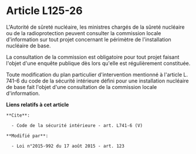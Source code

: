 # Article L125-26

L'Autorité de sûreté nucléaire, les ministres chargés de la sûreté nucléaire ou de la radioprotection peuvent consulter la
commission locale d'information sur tout projet concernant le périmètre de l'installation nucléaire de base. 

La consultation de la commission est obligatoire pour tout projet faisant l'objet d'une enquête publique dès lors qu'elle est
régulièrement constituée. 

Toute modification du plan particulier d'intervention mentionné à l'article L. 741-6 du code de la sécurité intérieure défini
pour une installation nucléaire de base fait l'objet d'une consultation de la commission locale d'information.

**Liens relatifs à cet article**

	**Cite**:

	  - Code de la sécurité intérieure - art. L741-6 (V)

	**Modifié par**:

	  - Loi n°2015-992 du 17 août 2015 - art. 123
